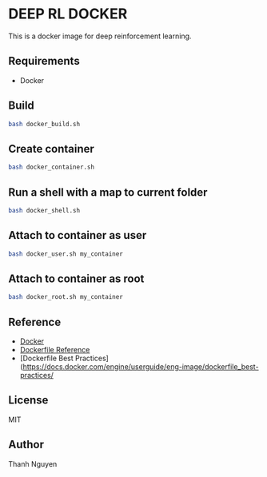 # DEEP RL DOCKER

This is a docker image for deep reinforcement learning.

## Requirements

* Docker

## Build

```bash
bash docker_build.sh
```

## Create container

```bash
bash docker_container.sh
```

## Run a shell with a map to current folder

```bash
bash docker_shell.sh
```


## Attach to container as user

```bash
bash docker_user.sh my_container
```


## Attach to container as root

```bash
bash docker_root.sh my_container
```

## Reference

* [Docker](https://www.docker.com/)
* [Dockerfile Reference](https://docs.docker.com/engine/reference/builder/)
* [Dockerfile Best Practices](https://docs.docker.com/engine/userguide/eng-image/dockerfile_best-practices/
## License

MIT

## Author

Thanh Nguyen